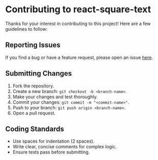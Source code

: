 # Contributing to react-square-text

Thanks for your interest in contributing to this project! Here are a few guidelines to follow:

## Reporting Issues

If you find a bug or have a feature request, please open an issue [here](https://github.com/angelabenavente/react-square-text/issues).

## Submitting Changes

1. Fork the repository.
2. Create a new branch: `git checkout -b <branch-name>`.
3. Make your changes and test thoroughly.
4. Commit your changes: `git commit -m "<commit-name>"`.
5. Push to your branch: `git push origin <branch-name>`.
6. Open a pull request.

## Coding Standards

- Use spaces for indentation (2 spaces).
- Write clear, concise comments for complex logic.
- Ensure tests pass before submitting.
